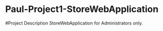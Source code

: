 # Paul-Project1-StoreWebApplication

#Project Description
StoreWebApplication for Administrators only.
